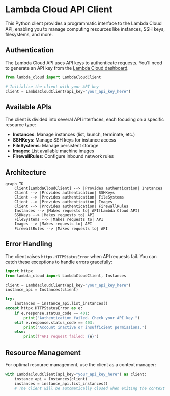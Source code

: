 # Lambda Cloud API Client

This Python client provides a programmatic interface to the Lambda Cloud API, enabling you to manage computing resources like instances, SSH keys, filesystems, and more.

## Authentication

The Lambda Cloud API uses API keys to authenticate requests. You'll need to generate an API key from the [Lambda Cloud dashboard](https://cloud.lambdalabs.com/api-keys).

```python
from lambda_cloud import LambdaCloudClient

# Initialize the client with your API key
client = LambdaCloudClient(api_key="your_api_key_here")
```

## Available APIs

The client is divided into several API interfaces, each focusing on a specific resource type:

- **Instances**: Manage instances (list, launch, terminate, etc.)
- **SSHKeys**: Manage SSH keys for instance access
- **FileSystems**: Manage persistent storage
- **Images**: List available machine images
- **FirewallRules**: Configure inbound network rules

## Architecture

```mermaid
graph TD
    Client[LambdaCloudClient] --> |Provides authentication| Instances
    Client --> |Provides authentication| SSHKeys
    Client --> |Provides authentication| FileSystems
    Client --> |Provides authentication| Images
    Client --> |Provides authentication| FirewallRules
    Instances --> |Makes requests to| API[Lambda Cloud API]
    SSHKeys --> |Makes requests to| API
    FileSystems --> |Makes requests to| API
    Images --> |Makes requests to| API
    FirewallRules --> |Makes requests to| API
```

## Error Handling

The client raises `httpx.HTTPStatusError` when API requests fail. You can catch these exceptions to handle errors gracefully:

```python
import httpx
from lambda_cloud import LambdaCloudClient, Instances

client = LambdaCloudClient(api_key="your_api_key_here")
instance_api = Instances(client)

try:
    instances = instance_api.list_instances()
except httpx.HTTPStatusError as e:
    if e.response.status_code == 401:
        print("Authentication failed. Check your API key.")
    elif e.response.status_code == 403:
        print("Account inactive or insufficient permissions.")
    else:
        print(f"API request failed: {e}")
```

## Resource Management

For optimal resource management, use the client as a context manager:

```python
with LambdaCloudClient(api_key="your_api_key_here") as client:
    instance_api = Instances(client)
    instances = instance_api.list_instances()
    # The client will be automatically closed when exiting the context
```
